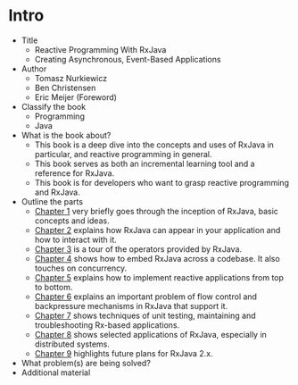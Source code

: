 # Intro

- Title
  - Reactive Programming With RxJava
  - Creating Asynchronous, Event-Based Applications
- Author
  - Tomasz Nurkiewicz
  - Ben Christensen
  - Eric Meijer (Foreword)
- Classify the book
  - Programming
  - Java
- What is the book about?
  - This book is a deep dive into the concepts and uses of RxJava in particular, and reactive programming in general.
  - This book serves as both an incremental learning tool and a reference for RxJava.
  - This book is for developers who want to grasp reactive programming and RxJava.
- Outline the parts
  - [Chapter 1](chapter1.md) very briefly goes through the inception of RxJava, basic concepts and ideas.
  - [Chapter 2](chapter2.md) explains how RxJava can appear in your application and how to interact with it.
  - [Chapter 3](chapter3.md) is a tour of the operators provided by RxJava.
  - [Chapter 4](chapter4.md) shows how to embed RxJava across a codebase. It also touches on concurrency.
  - [Chapter 5](chapter5.md) explains how to implement reactive applications from top to bottom.
  - [Chapter 6](chapter6.md) explains an important problem of flow control and backpressure mechanisms in RxJava that support it.
  - [Chapter 7](chapter7.md) shows techniques of unit testing, maintaining and troubleshooting Rx-based applications.
  - [Chapter 8](chapter8.md) shows selected applications of RxJava, especially in distributed systems.
  - [Chapter 9](chapter9.md) highlights future plans for RxJava 2.x.
- What problem(s) are being solved?
- Additional material